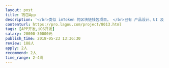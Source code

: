 ```yaml
---                
layout: post       
title: 钱包App           
description: '</br>类似 imToken 的区块链钱包项目。 </br>已有 产品设计、UI 及 API，制作 iOS App.</br></br>大约18个页面，主要功能包括：扫码、指纹/密码解锁、多语言支持等。</br></br>需要开发人员/团队，有一定经验。 </br>最好在必要时能 坐班/电话会议 一起解决问题。</br>'     
contenturl: https://pro.lagou.com/project/8013.html      
tags: [APP开发,iOS开发]            
salary: 20000-30000元          
publish_time: 2018-05-23 13:36:30         
review: 188人                   
apply: 2人                   
recommend: 2人                   
time_range: 2-4周              
---                 
```


